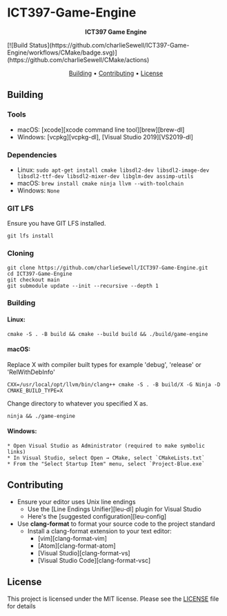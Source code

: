 # ICT397-Game-Engine
<p align=center>
  <b> ICT397 Game Engine </b>
</p>
[![Build Status](https://github.com/charlieSewell/ICT397-Game-Engine/workflows/CMake/badge.svg)](https://github.com/charlieSewell/CMake/actions)
<p align="center">
  <a href="#building">Building</a> •
  <a href="#contributing">Contributing</a> •
  <a href="#license">License</a>
</p>


## Building
### Tools
* macOS: [xcode][xcode command line tool][brew][brew-dl]
* Windows: [vcpkg][vcpkg-dl], [Visual Studio 2019][VS2019-dl]

### Dependencies
* Linux: `sudo apt-get install cmake libsdl2-dev libsdl2-image-dev
    libsdl2-ttf-dev libsdl2-mixer-dev libglm-dev assimp-utils`
* macOS: `brew install cmake ninja llvm --with-toolchain`
* Windows: `None` 

### GIT LFS
Ensure you have GIT LFS installed.
```
git lfs install
```

### Cloning
```
git clone https://github.com/charlieSewell/ICT397-Game-Engine.git
cd ICT397-Game-Engine
git checkout main
git submodule update --init --recursive --depth 1
```

### Building
#### Linux:
```
cmake -S . -B build && cmake --build build && ./build/game-engine
```

#### macOS:
Replace X with compiler built types for example 'debug', 'release' or 'RelWithDebInfo'
```
CXX=/usr/local/opt/llvm/bin/clang++ cmake -S . -B build/X -G Ninja -D CMAKE_BUILD_TYPE=X
```
Change directory to whatever you specified X as.
```
ninja && ./game-engine
```

#### Windows:
    * Open Visual Studio as Administrator (required to make symbolic links)
    * In Visual Studio, select Open → CMake, select `CMakeLists.txt`
    * From the "Select Startup Item" menu, select `Project-Blue.exe`

## Contributing
* Ensure your editor uses Unix line endings
    * Use the [Line Endings Unifier][leu-dl]
      plugin for Visual Studio
    * Here's the [suggested configuration][leu-config]
* Use **clang-format** to format your source code to the project standard
    * Install a clang-format extension to your text editor:
        * [vim][clang-format-vim]
        * [Atom][clang-format-atom]
        * [Visual Studio][clang-format-vs]
        * [Visual Studio Code][clang-format-vsc]

## License
This project is licensed under the MIT license. Please see the [LICENSE](LICENSE) file
for details
